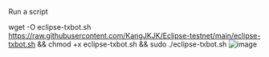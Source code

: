 Run a script

wget -O eclipse-txbot.sh https://raw.githubusercontent.com/KangJKJK/Eclipse-testnet/main/eclipse-txbot.sh && chmod +x eclipse-txbot.sh && sudo ./eclipse-txbot.sh
![image](https://github.com/user-attachments/assets/37773354-1fc0-4110-a25c-6f5b568bf3d7)
